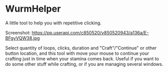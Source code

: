# WurmHelper
A little tool to help you with repetitive clicking.

Screenshot:
https://pp.userapi.com/c850520/v850520943/a136a/E-BFgyVQW38.jpg

Select quantity of loops, clicks, duration and "Craft"/"Continue" or other button location, and this tool with move your mouse to continue your crafting just in time when your stamina comes back. Useful if you want to do some other stuff while crafting, or if you are managing several windows.
